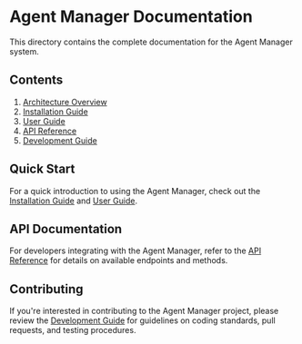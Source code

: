 # Agent Manager Documentation

This directory contains the complete documentation for the Agent Manager system.

## Contents

1. [Architecture Overview](architecture.md)
2. [Installation Guide](installation.md)
3. [User Guide](user_guide.md)
4. [API Reference](api_reference.md)
5. [Development Guide](development.md)

## Quick Start

For a quick introduction to using the Agent Manager, check out the [Installation Guide](installation.md) and [User Guide](user_guide.md).

## API Documentation

For developers integrating with the Agent Manager, refer to the [API Reference](api_reference.md) for details on available endpoints and methods.

## Contributing

If you're interested in contributing to the Agent Manager project, please review the [Development Guide](development.md) for guidelines on coding standards, pull requests, and testing procedures.